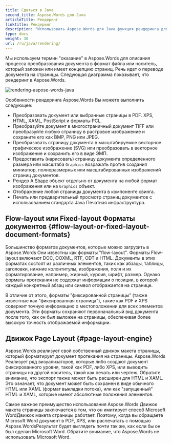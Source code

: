 ```yaml
---
title: Сдаться в Java
second_title: Aspose.Words для Java
articleTitle: Рендеринг
linktitle: Рендеринг
description: "Использовать Aspose.Words для Java функция рендеринга для форматирования документа с протеканием в страницы и преобразования такого документа или выбранных страниц в другой документ (PDF, HTML, XPS, и т.д.) или форматы изображений (TIFF, PNG, SVG и т.д.) для просмотра, дальнейшего преобразования или печати."
type: docs
weight: 30
url: /ru/java/rendering/
---
```


Мы используем термин "оказание" в Aspose.Words для описания процесса преобразования документа в формат файла или носитель, который заложен или имеет концепцию страниц. Речь идет о переводе документа на страницы. Следующая диаграмма показывает, что рендеринг в Aspose.Words.

![rendering-aspose-words-java](/words/java/rendering/rendering-1.png)

Особенности рендеринга Aspose.Words Вы можете выполнить следующее:

- Преобразовать документ или выбранные страницы в PDF. XPS, HTML, XAML, PostScript и форматы PCL.
- Преобразуйте документ в многостраничный документ TIFF или преобразуйте любую страницу в растровое изображение и сохраните его как BMP, PNG или JPEG.
- Преобразовать страницу документа в масштабируемое векторное графическое изображение (SVG) или преобразовать в векторное изображение и сохранить его в виде ЭМП.
- Предоставить (нарисовать) страницу документа определенного размера или масштаба `Graphics` возражать против создания миниатюр, полноразмерных или масштабированных изображений страниц документов.
- Рендер А [Shape](https://reference.aspose.com/words/java/com.aspose.words/shape/) объект отдельно от документа на любой формат изображения или на `Graphics` объект.
- Отображение любой страницы документа в компоненте свинга.
- Печать или предварительный просмотр страниц документов с использованием стандарта Java Печатная инфраструктура.

## Flow-layout или Fixed-layout Форматы документов {#flow-layout-or-fixed-layout-document-formats}

Большинство форматов документов, которые можно загрузить в Aspose.Words Они известны как форматы "flow-layout". Форматы Flow-layout включают DOC, OOXML, RTF, ODT и HTML. Документы в этих форматах состоят из различных элементов, таких как абзацы, таблицы, заголовки, нижние колонтитулы, изображения, поля и их форматирование, например, жирный, курсив, шрифт, размер. Однако форматы протекания не содержат информации о позиции, в которой каждый конкретный абзац или символ отображается на странице.

В отличие от этого, форматы "фиксированной страницы" (также известные как "фиксированная страница"), такие как PDF и XPS содержит точную информацию о местоположении для всех элементов документа. Эти форматы сохраняют первоначальный вид документа после того, как он был выложен на страницы, обеспечивая более высокую точность отображаемой информации.

## Движок Page Layout {#page-layout-engine}

Aspose.Words реализует свой собственный движок макета страницы, который форматирует документ протекания на страницы. Aspose.Words Реализует ряд визуализаторов, которые либо создают документ фиксированного уровня, такой как PDF, либо XPS, или выводить страницы на другой носитель, такой как печать или чертеж. Обратите внимание, что экспорт также может быть расширен для HTML и XAML. Это означает, что документ может быть сохранен в виде обычного HTML или XAML (формат выкладки потока), или как "запущенный" HTML и XAML, которые имеют абсолютные положения элементов.

Самое важное преимущество использования Aspose.Words Движок макета страницы заключается в том, что он имитирует способ Microsoft WordДвижок макета страницы работает. Поэтому, когда вы обращаете Microsoft Word документ в PDF, XPS, или распечатать с помощью Aspose.WordsРезультат будет выглядеть почти так же, как если бы он был сделан Microsoft Word. Обратите внимание, что Aspose.Words не использовать Microsoft Word.
